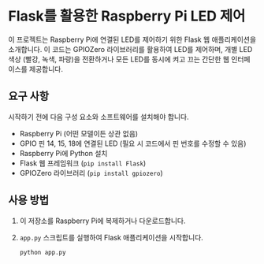 # Flask를 활용한 Raspberry Pi LED 제어

이 프로젝트는 Raspberry Pi에 연결된 LED를 제어하기 위한 Flask 웹 애플리케이션을 소개합니다. 이 코드는 GPIOZero 라이브러리를 활용하여 LED를 제어하며, 개별 LED 색상 (빨강, 녹색, 파랑)을 전환하거나 모든 LED를 동시에 켜고 끄는 간단한 웹 인터페이스를 제공합니다.

## 요구 사항

시작하기 전에 다음 구성 요소와 소프트웨어를 설치해야 합니다.

- Raspberry Pi (어떤 모델이든 상관 없음)
- GPIO 핀 14, 15, 18에 연결된 LED (필요 시 코드에서 핀 번호를 수정할 수 있음)
- Raspberry Pi에 Python 설치
- Flask 웹 프레임워크 (`pip install Flask`)
- GPIOZero 라이브러리 (`pip install gpiozero`)

## 사용 방법

1. 이 저장소를 Raspberry Pi에 복제하거나 다운로드합니다.
2. `app.py` 스크립트를 실행하여 Flask 애플리케이션을 시작합니다.

   ```bash
   python app.py
